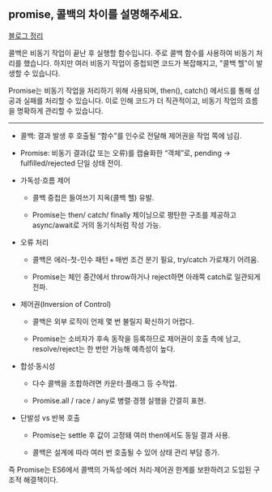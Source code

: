 ## promise, 콜백의 차이를 설명해주세요.

[블로그 정리](https://yoolllog.tistory.com/45)

콜백은 비동기 작업이 끝난 후 실행할 함수입니다. 주로 콜백 함수를 사용하여 비동기 처리를 했습니다. 하지만 여러 비동기 작업이 중첩되면 코드가 복잡해지고, "콜백 헬"이 발생할 수 있습니다.

Promise는 비동기 작업을 처리하기 위해 사용되며, then(), catch() 메서드를 통해 성공과 실패를 처리할 수 있습니다. 이로 인해 코드가 더 직관적이고, 비동기 작업의 흐름을 명확하게 관리할 수 있습니다.

---

- 콜백: 결과 발생 후 호출될 “함수”를 인수로 전달해 제어권을 작업 쪽에 넘김.

- Promise: 비동기 결과(값 또는 오류)를 캡슐화한 “객체”로, pending → fulfilled/rejected 단일 상태 전이.

- 가독성·흐름 제어

  - 콜백 중첩은 들여쓰기 지옥(콜백 헬) 유발.

  - Promise는 then/ catch/ finally 체이닝으로 평탄한 구조를 제공하고 async/await로 거의 동기식처럼 작성 가능.

- 오류 처리

  - 콜백은 에러-첫-인수 패턴 + 매번 조건 분기 필요, try/catch 가로채기 어려움.

  - Promise는 체인 중간에서 throw하거나 reject하면 아래쪽 catch로 일관되게 전파.

- 제어권(Inversion of Control)

  - 콜백은 외부 로직이 언제 몇 번 불릴지 확신하기 어렵다.

  - Promise는 소비자가 후속 동작을 등록하므로 제어권이 호출 측에 남고, resolve/reject는 한 번만 가능해 예측성이 높다.

- 합성·동시성

  - 다수 콜백을 조합하려면 카운터·플래그 등 수작업.

  - Promise.all / race / any로 병렬·경쟁 실행을 간결히 표현.

- 단발성 vs 반복 호출

  - Promise는 settle 후 값이 고정돼 여러 then에서도 동일 결과 사용.

  - 콜백은 설계에 따라 여러 번 호출될 수 있어 상태 관리 부담 증가.

즉 Promise는 ES6에서 콜백의 가독성·에러 처리·제어권 한계를 보완하려고 도입된 구조적 해결책이다.
